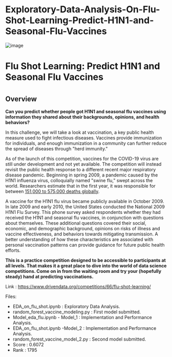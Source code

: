 # Exploratory-Data-Analysis-On-Flu-Shot-Learning-Predict-H1N1-and-Seasonal-Flu-Vaccines
![image](https://github.com/ashwini168/Exploratory-Data-Analysis-On-Flu-Shot-Learning-Predict-H1N1-and-Seasonal-Flu-Vaccines/assets/105476411/6bb8bc06-b504-4f3a-b69c-55d1f32c3ec6)


<h1>Flu Shot Learning: Predict H1N1 and Seasonal Flu Vaccines<h1>
<h2>Overview</h2>
<p><strong>Can you predict whether people got H1N1 and seasonal flu vaccines using information they shared about their backgrounds, opinions, and health behaviors?</strong></p>
<p>In this challenge, we will take a look at vaccination, a key public health measure used to fight infectious diseases. Vaccines provide immunization for individuals, and enough immunization in a community can further reduce the spread of diseases through "herd immunity."</p>
<p>As of the launch of this competition, vaccines for the COVID-19 virus are still under development and not yet available. The competition will instead revisit the public health response to a different recent major respiratory disease pandemic. Beginning in spring 2009, a pandemic caused by the H1N1 influenza virus, colloquially named "swine flu," swept across the world. Researchers estimate that in the first year, it was responsible for between <a href="https://www.cdc.gov/flu/pandemic-resources/2009-h1n1-pandemic.html">151,000 to 575,000 deaths globally</a>.</p>
<p>A vaccine for the H1N1 flu virus became publicly available in October 2009. In late 2009 and early 2010, the United States conducted the National 2009 H1N1 Flu Survey. This phone survey asked respondents whether they had received the H1N1 and seasonal flu vaccines, in conjunction with questions about themselves. These additional questions covered their social, economic, and demographic background, opinions on risks of illness and vaccine effectiveness, and behaviors towards mitigating transmission. A better understanding of how these characteristics are associated with personal vaccination patterns can provide guidance for future public health efforts.</p>
<p><strong>This is a practice competition designed to be accessible to participants at all levels. That makes it a great place to dive into the world of data science competitions. Come on in from the waiting room and try your (hopefully steady) hand at predicting vaccinations.</strong></p>

Link : https://www.drivendata.org/competitions/66/flu-shot-learning/

                                                         


Files:
- EDA_on_flu_shot.ipynb : Exploratory Data Analysis.
- random_forest_vaccine_modeling.py : First model submitted.
- Model_eda_flu.ipynb - Model_1 : Implementation and Performance Analysis.
- EDA_on_flu_shot.ipynb -Model_2 : Implementation and Performance Analysis.
- random_forest_vaccine_model_2.py : Second model submitted.
- Score : 0.6072
- Rank : 1795 
    